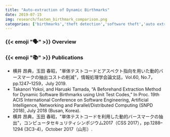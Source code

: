 ```yaml
---
title: "Auto-extraction of Dynamic Birthmarks"
date: 2019-07-15
img: research/fasten_birthmark_comparison.png
categories: ['birthmarks','theft detection','software theft','auto extraction', 'aspect oriented programming']
---
```


### {{< emoji ":speaking_head:" >}} Overview



### {{< emoji ":books:" >}} Publications

* 横井 昂典，玉田 春昭，"単体テストコードとアスペクト指向を用いた動的バースマークの抽出コストの削減"，情報処理学会論文誌，Vol.60, No.7，pp.1247–1259，July 2019.
* Takanori Yokoi, and Haruaki Tamada, “A Beforehand Extraction Method for Dynamic Software Birthmarks using Unit Test Codes,” In Proc. 19th ACIS International Conference on Software Engineering, Artificial Intelligence, Networking and Parallel/Distributed Computing (SNPD 2018), July 2018 (Busan, Korea).
* 横井 昂典，玉田 春昭，"単体テストコードを利用した動的バースマークの抽出"，コンピュータセキュリティシンポジウム2017（CSS 2017），pp.1288–1294 (3C3-4)，October 2017（山形）.
